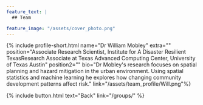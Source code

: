 ```yaml
---
feature_text: |
  ## Team

feature_image: "/assets/cover_photo.png"
---
```

{% include profile-short.html name="Dr William Mobley" extra="" position="Associate Research Scientist, Institute for A Disaster Resilient TexasResearch Associate at Texas Advanced Computing Center, University of Texas Austin" position2=""  bio="Dr Mobley's research focuses on spatial planning and hazard mitigation in the urban environment. Using spatial statistics and machine learning he explores how changing community development patterns affect risk." link="/assets/team_profile/Will.png"%}



[]()



{% include button.html text="Back" link="/groups/" %}